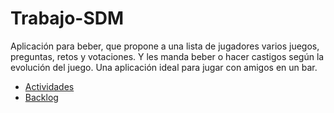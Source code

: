 # Trabajo-SDM
Aplicación para beber, que propone a una lista de jugadores varios juegos, preguntas, retos y votaciones. Y les manda beber o hacer castigos según la evolución del juego. Una aplicación ideal para jugar con amigos en un bar.

* [Actividades][act]
* [Backlog][bcklg]

[act]: https://github.com/enolgargon/Trabajo-SDM/blob/master/Actividades.md
[bcklg]: https://github.com/enolgargon/Trabajo-SDM/blob/master/Backlog.md
